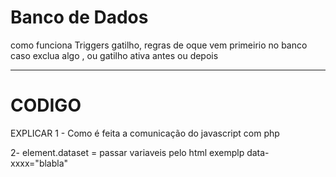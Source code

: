 Banco de Dados
=============================

como funciona Triggers gatilho, regras de oque vem primeirio no banco
caso exclua algo , ou gatilho ativa antes ou depois

--------------------------------------------------




CODIGO
==============================================================
EXPLICAR
1 - Como é feita a comunicação do javascript com php

2- element.dataset = passar variaveis pelo html exemplp data-xxxx="blabla"


